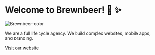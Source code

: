 # Welcome to Brewnbeer! 💙 ✨

![Brewnbeer-color](https://github.com/Brewnbeer/.github/assets/41361167/e8406320-9572-4327-9413-1fbcc66396d5)

We are a full life cycle agency. We build complex websites, mobile apps, and branding.

[Visit our website!](https://www.brewnbeer.com)
